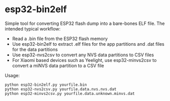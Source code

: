 # esp32-bin2elf
Simple tool for converting ESP32 flash dump into a bare-bones ELF file.
The intended typical workflow:
- Read a .bin file from the ESP32 flash memory
- Use esp32-bin2elf to extract .elf files for the app partitions and .dat files for the data partitions
- Use esp32-nvs2csv to convert any NVS data partitions to CSV files
- For Xiaomi based devices such as Yeelight, use esp32-minvs2csv to convert a miNVS data partition to a CSV file

Usage:

    python esp32-bin2elf.py yourfile.bin
    python esp32-nvs2csv.py yourfile.data.nvs.nvs.dat
    python esp32-minvs2csv.py yourfile.data.unknown.minvs.dat
